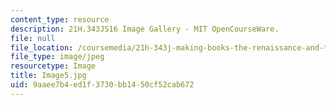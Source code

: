 ```yaml
---
content_type: resource
description: 21H.343JS16 Image Gallery - MIT OpenCourseWare.
file: null
file_location: /coursemedia/21h-343j-making-books-the-renaissance-and-today-spring-2016/9aaee7b4ed1f3730bb1450cf52cab672_Image5.jpg
file_type: image/jpeg
resourcetype: Image
title: Image5.jpg
uid: 9aaee7b4-ed1f-3730-bb14-50cf52cab672
---
```

